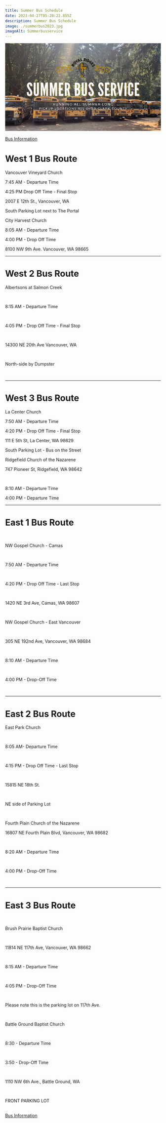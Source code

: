```yaml
---
title: Summer Bus Schedule
date: 2023-04-27T05:20:22.855Z
description: Summer Bus Schedule
image: ./summerbus2023.jpg
imageAlt: Summerbusservice
---
```


![Bus Service](summerbus2023.jpg 'Bus Service')

<div className="text-center">
    <a href="https://royalridges.org/bus-transportation/" target="_blank" className="font-semibold text-xl underline text-green-200 hover:bg-green-200 hover:text-white px-1">Bus Information</a>
</div>
<div className="text-center">
    <h1 className="font-semibold text-xl mt-4">West 1 Bus Route</h1>
    <p>Vancouver Vineyard Church</p>
    <p>7:45 AM - Departure Time</p>
    <p>4:25 PM Drop Off Time - Final Stop</p>
    <p>2007 E 12th St., Vancouver, WA</p>
    <p>South Parking Lot next to The Portal</p>
    <p>City Harvest Church</p>
    <p>8:05 AM - Departure Time</p>
    <p>4:00 PM - Drop Off Time</p>
    <p className="mb-2">8100 NW 9th Ave. Vancouver, WA 98665</p>
</div>
<hr />
<div className="text-center">
    <h1 className="font-semibold text-xl mt-4">West 2 Bus Route</h1>
    <p>Albertsons at Salmon Creek</p>  
    <p>8:15 AM - Departure Time</p> 
    <p>4:05 PM - Drop Off Time - Final Stop</p> 
    <p>14300 NE 20th Ave Vancouver, WA</p>  
    <p className="mb-2">North-side by Dumpster</p>  
</div>
<hr />
<div className="text-center">
    <h1 className="font-semibold text-xl mt-4">West 3 Bus Route</h1>
    <p>La Center Church</p>
    <p>7:50 AM - Departure Time</p>
    <p>4:20 PM - Drop Off Time - Final Stop</p>
    <p>111 E 5th St, La Center, WA 98629</p>
    <p>South Parking Lot - Bus on the Street</p>
    <p>Ridgefield Church of the Nazarene</p>
    <p>747 Pioneer St, Ridgefield, WA 98642</p> 
    <p>8:10 AM - Departure Time</p>
    <p className="mb-2">4:00 PM - Departure Time</p>
</div>
<hr />
<div className="text-center">
    <h1 className="font-semibold text-xl mt-4">East 1 Bus Route</h1> 
    <p>NW Gospel Church - Camas</p> 
    <p>7:50 AM - Departure Time</p> 
    <p>4:20 PM - Drop Off Time - Last Stop</p> 
    <p>1420 NE 3rd Ave, Camas, WA 98607</p> 
    <p>NW Gospel Church - East Vancouver</p> 
    <p>305 NE 192nd Ave, Vancouver, WA 98684</p> 
    <p>8:10 AM - Departure Time</p> 
    <p className="mb-2">4:00 PM - Drop-Off Time</p> 
</div>
<hr />
<div className="text-center">
    <h1 className="font-semibold text-xl mt-4">East 2 Bus Route</h1>
    <p>East Park Church</p> 
    <p>8:05 AM- Departure Time</p> 
    <p>4:15 PM - Drop Off Time - Last Stop</p> 
    <p>15815 NE 18th St.</p> 
    <p>NE side of Parking Lot</p> 
    <p>Fourth Plain Church of the Nazarene</p>
    <p>16807 NE Fourth Plain Blvd, Vancouver, WA 98682</p> 
    <p>8:20 AM - Departure Time</p>  
    <p className="mb-2">4:00 PM - Drop-Off Time</p>       
</div>
<hr />
<div className="text-center">
    <h1 className="font-semibold text-xl mt-4">East 3 Bus Route</h1> 
    <p>Brush Prairie Baptist Church</p> 
    <p>11814 NE 117th Ave, Vancouver, WA 98662</p>  
    <p>8:15 AM - Departure Time</p> 
    <p>4:05 PM - Drop-Off Time</p> 
    <p>Please note this is the parking lot on 117th Ave.</p> 
    <p>Battle Ground Baptist Church</p> 
    <p>8:30 - Departure Time</p> 
    <p>3:50 - Drop-Off Time</p> 
    <p>1110 NW 6th Ave., Battle Ground, WA</p> 
    <p className="mb-2">FRONT PARKING LOT</p> 
</div>
<div className="text-center">
    <a href="https://royalridges.org/bus-transportation/" target="_blank" className="font-semibold text-xl underline text-green-200 hover:bg-green-200 hover:text-white px-1">Bus Information</a>
</div>
